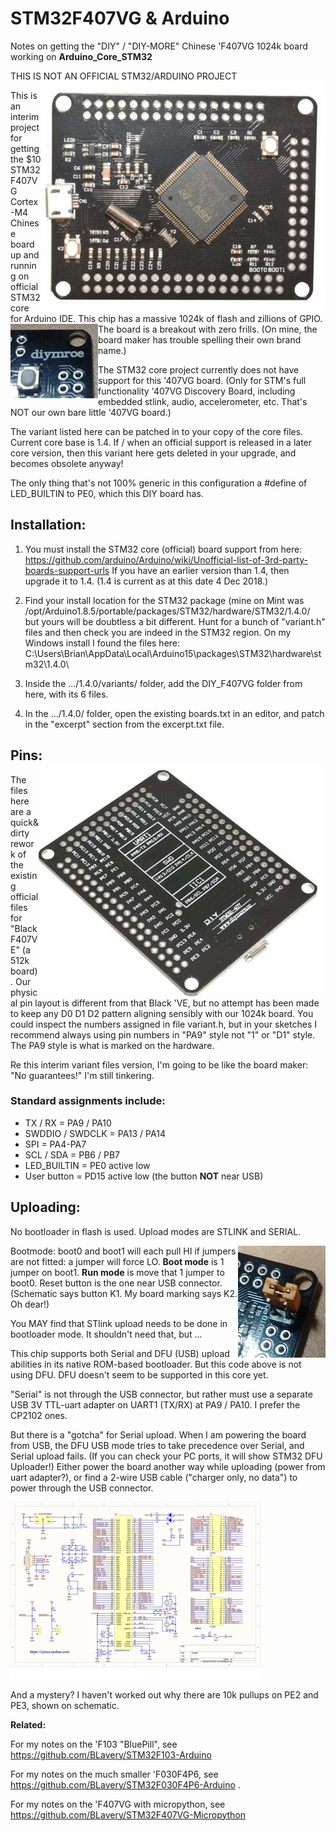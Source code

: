 # STM32F407VG & Arduino
Notes on getting the "DIY" / "DIY-MORE" Chinese 'F407VG 1024k board working on __Arduino_Core_STM32__

THIS IS NOT AN OFFICIAL STM32/ARDUINO PROJECT <img align="right" src="images/ss5.png">

This is an interim project for getting the $10 STM32F407VG Cortex-M4 Chinese board up and running on official STM32 core for Arduino IDE. This chip has a massive 1024k of flash and zillions of GPIO. <img align="left" src="images/j67.jpg">The board is a breakout with zero frills. (On mine, the board maker has trouble spelling their own brand name.)

The STM32 core project currently does not have support for this '407VG board. (Only for STM's full functionality '407VG Discovery Board, including embedded stlink, audio, accelerometer, etc. That's NOT our own bare little '407VG board.) 

The variant listed here can be patched in to your copy of the core files. Current core base is 1.4.  If / when an official support is released in a later core version, then this variant here gets deleted in your upgrade, and becomes obsolete anyway!

The only thing that's not 100% generic in this configuration a #define of LED_BUILTIN to PE0, which this DIY board has.

## Installation:

1. You must install the STM32 core (official) board support from here:
   https://github.com/arduino/Arduino/wiki/Unofficial-list-of-3rd-party-boards-support-urls
   If you have an earlier version than 1.4, then upgrade it to 1.4.  (1.4 is current as at this date 4 Dec 2018.)

2. Find your install location for the STM32 package (mine on Mint was /opt/Arduino1.8.5/portable/packages/STM32/hardware/STM32/1.4.0/
but yours will be doubtless a bit different. Hunt for a bunch of "variant.h" files and then check
you are indeed in the STM32 region. On my Windows install I found the files here:  C:\Users\Brian\AppData\Local\Arduino15\packages\STM32\hardware\stm32\1.4.0\

3. Inside the .../1.4.0/variants/ folder, add the DIY_F407VG folder from here, with its 6 files. 

4. In the .../1.4.0/ folder, open the existing boards.txt in an editor, and patch in the "excerpt" section from the excerpt.txt file.

## Pins:<img align="right" src="images/ss7.png">

The files here are a quick&dirty rework of the existing official files for "Black F407VE" (a 512k board). Our physical pin layout is different from that Black 'VE, but no attempt has been made to keep any D0 D1 D2 pattern aligning sensibly with our 1024k board. You could inspect the numbers assigned in file variant.h, but in your sketches I recommend always using pin numbers in "PA9" style not "1" or "D1" style. The PA9 style is what is marked on the hardware.

Re this interim variant files version, I'm going to be like the board maker: "No guarantees!" I'm still tinkering.

### Standard assignments include:
 - TX / RX = PA9 / PA10
 - SWDDIO / SWDCLK = PA13 / PA14
 - SPI = PA4-PA7
 - SCL / SDA = PB6 / PB7
 - LED_BUILTIN = PE0 active low
 - User button = PD15 active low (the button __NOT__ near USB)
 
 ## Uploading:
 
No bootloader in flash is used.  Upload modes are STLINK and SERIAL. 

<img align=right src="images/IMG_20181205_160414789a.jpg">Bootmode: boot0 and boot1 will each pull HI if jumpers are not fitted: a jumper will force LO. __Boot mode__ is 1 jumper on boot1. __Run mode__ is move that 1 jumper to boot0. Reset button is the one near USB connector. (Schematic says button K1. My board marking says K2. Oh dear!)

You MAY find that STlink upload needs to be done in bootloader mode. It shouldn't need that, but ...

This chip supports both Serial and DFU (USB) upload abilities in its native ROM-based bootloader. But this code above is not using DFU. DFU doesn't seem to be supported in this core yet.

"Serial" is not through the USB connector, but rather must use a separate USB 3V TTL-uart adapter on UART1 (TX/RX) at PA9 / PA10. I prefer the CP2102 ones. 

But there is a "gotcha" for Serial upload. When I am powering the board from USB, the DFU USB mode tries to take precedence over Serial, and Serial upload fails. (If you can check your PC ports, it will show STM32 DFU Uploader!) Either power the board another way while uploading (power from uart adapter?), or find a 2-wire USB cable ("charger only, no data") to power through the USB connector.

 [<img  src="images/DIY-More-STM32F407VGT6s.png">](images/DIY-More-STM32F407VGT6.png)
 
 And a mystery? I haven't worked out why there are 10k pullups on PE2 and PE3, shown on schematic.
 
 __Related:__

For my notes on the 'F103 "BluePill", see https://github.com/BLavery/STM32F103-Arduino

For my notes on the much smaller 'F030F4P6, see https://github.com/BLavery/STM32F030F4P6-Arduino .

For my notes on the 'F407VG with micropython, see https://github.com/BLavery/STM32F407VG-Micropython
